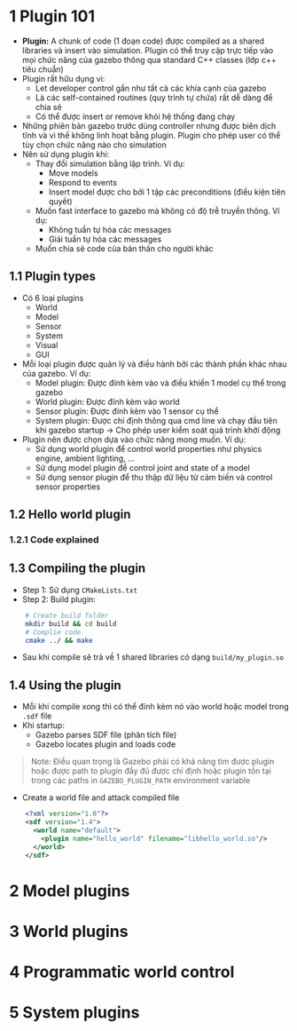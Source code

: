 # 1 Plugin 101
- **Plugin:** A chunk of code (1 đoạn code) được compiled as a shared libraries và insert vào simulation. Plugin có thể truy cập trực tiếp vào mọi chức năng của gazebo thông qua standard C++ classes (lớp c++ tiêu chuẩn)
- Plugin rất hữu dụng vì:
	- Let developer control gần như tất cả các khía cạnh của gazebo
	- Là các self-contained routines (quy trình tự chứa) rất dễ dàng để chia sẻ
	- Có thể được insert or remove khỏi hệ thống đang chạy
- Những phiên bản gazebo trước dùng controller nhưng được biên dịch tĩnh và vì thế không linh hoạt bằng plugin. Plugin cho phép user có thể tùy chọn chức năng nào cho simulation
- Nên sử dụng plugin khi:
	- Thay đổi simulation bằng lập trình. Ví dụ:
		- Move models
		- Respond to events
		- Insert model được cho bởi 1 tập các preconditions (điều kiện tiên quyết)
	- Muốn fast interface to gazebo mà không có độ trễ truyền thông. Ví dụ:
		- Không tuần tự hóa các messages
		- Giải tuần tự hóa các messages
	- Muốn chia sẻ code của bản thân cho người khác
## 1.1 Plugin types
- Có 6 loại plugins
	- World
	- Model
	- Sensor
	- System
	- Visual
	- GUI
- Mỗi loại plugin được quản lý và điều hành bởi các thành phần khác nhau của gazebo. Ví dụ:
	- Model plugin: Được đính kèm vào và điều khiển 1 model cụ thể trong gazebo
	- World plugin: Được đính kèm vào world
	- Sensor plugin: Được đính kèm vào 1 sensor cụ thể
	- System plugin: Được chỉ định thông qua cmd line và chạy đầu tiên khi gazebo startup -> Cho phép user kiểm soát quá trình khởi động
- Plugin nên được chọn dựa vào chức năng mong muốn. Ví dụ:
	- Sử dụng world plugin để control world properties như physics engine, ambient lighting, ...
	- Sử dụng model plugin để control joint and state of a model
	- Sử dụng sensor plugin để thu thập dữ liệu từ cảm biến và control sensor properties

## 1.2 Hello world plugin

### 1.2.1 Code explained


## 1.3 Compiling the plugin
- Step 1: Sử dụng `CMakeLists.txt`
- Step 2: Build plugin:
```bash
	# Create build folder
	mkdir build && cd build
	# Complie code
	cmake ../ && make 
```
- Sau khi compile sẽ trả về 1 shared libraries có dạng `build/my_plugin.so`

## 1.4 Using the plugin
- Mỗi khi compile xong thì có thể đính kèm nó vào world hoặc model trong `.sdf` file
- Khi startup:
	- Gazebo parses SDF file (phân tích file)
	- Gazebo locates plugin and loads code
> Note: Điều quan trọng là Gazebo phải có khả năng tìm được plugin hoặc được path to plugin đầy đủ được chỉ định hoặc plugin tồn tại trong các paths in `GAZEBO_PLUGIN_PATH` environment variable
- Create a world file and attack compiled file
```xml
	<?xml version="1.0"?>
	<sdf version="1.4">
	  <world name="default">
	    <plugin name="hello_world" filename="libhello_world.so"/>
	  </world>
	</sdf>
```


# 2 Model plugins

# 3 World plugins

# 4 Programmatic world control

# 5 System plugins